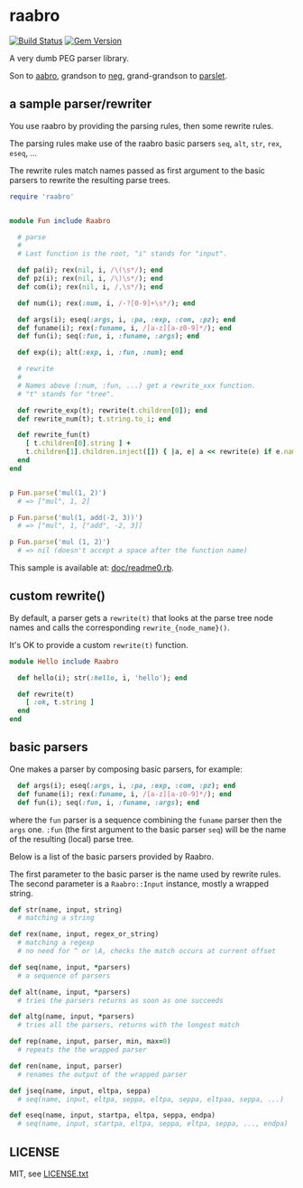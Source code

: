 
# raabro

[![Build Status](https://secure.travis-ci.org/jmettraux/raabro.png)](http://travis-ci.org/jmettraux/raabro)
[![Gem Version](https://badge.fury.io/rb/raabro.png)](http://badge.fury.io/rb/raabro)

A very dumb PEG parser library.

Son to [aabro](https://github.com/flon-io/aabro), grandson to [neg](https://github.com/jmettraux/neg), grand-grandson to [parslet](https://github.com/kschiess/parslet).


## a sample parser/rewriter

You use raabro by providing the parsing rules, then some rewrite rules.

The parsing rules make use of the raabro basic parsers `seq`, `alt`, `str`, `rex`, `eseq`, ...

The rewrite rules match names passed as first argument to the basic parsers to rewrite the resulting parse trees.

```ruby
require 'raabro'


module Fun include Raabro

  # parse
  #
  # Last function is the root, "i" stands for "input".

  def pa(i); rex(nil, i, /\(\s*/); end
  def pz(i); rex(nil, i, /\)\s*/); end
  def com(i); rex(nil, i, /,\s*/); end

  def num(i); rex(:num, i, /-?[0-9]+\s*/); end

  def args(i); eseq(:args, i, :pa, :exp, :com, :pz); end
  def funame(i); rex(:funame, i, /[a-z][a-z0-9]*/); end
  def fun(i); seq(:fun, i, :funame, :args); end

  def exp(i); alt(:exp, i, :fun, :num); end

  # rewrite
  #
  # Names above (:num, :fun, ...) get a rewrite_xxx function.
  # "t" stands for "tree".

  def rewrite_exp(t); rewrite(t.children[0]); end
  def rewrite_num(t); t.string.to_i; end

  def rewrite_fun(t)
    [ t.children[0].string ] +
    t.children[1].children.inject([]) { |a, e| a << rewrite(e) if e.name; a }
  end
end


p Fun.parse('mul(1, 2)')
  # => ["mul", 1, 2]

p Fun.parse('mul(1, add(-2, 3))')
  # => ["mul", 1, ["add", -2, 3]]

p Fun.parse('mul (1, 2)')
  # => nil (doesn't accept a space after the function name)
```

This sample is available at: [doc/readme0.rb](doc/readme0.rb).

## custom rewrite()

By default, a parser gets a `rewrite(t)` that looks at the parse tree node names and calls the corresponding `rewrite_{node_name}()`.

It's OK to provide a custom `rewrite(t)` function.

```ruby
module Hello include Raabro

  def hello(i); str(:hello, i, 'hello'); end

  def rewrite(t)
    [ :ok, t.string ]
  end
end
```


## basic parsers

One makes a parser by composing basic parsers, for example:
```ruby
  def args(i); eseq(:args, i, :pa, :exp, :com, :pz); end
  def funame(i); rex(:funame, i, /[a-z][a-z0-9]*/); end
  def fun(i); seq(:fun, i, :funame, :args); end
```
where the `fun` parser is a sequence combining the `funame` parser then the `args` one. `:fun` (the first argument to the basic parser `seq`) will be the name of the resulting (local) parse tree.

Below is a list of the basic parsers provided by Raabro.

The first parameter to the basic parser is the name used by rewrite rules.
The second parameter is a `Raabro::Input` instance, mostly a wrapped string.

```ruby
def str(name, input, string)
  # matching a string

def rex(name, input, regex_or_string)
  # matching a regexp
  # no need for ^ or \A, checks the match occurs at current offset

def seq(name, input, *parsers)
  # a sequence of parsers

def alt(name, input, *parsers)
  # tries the parsers returns as soon as one succeeds

def altg(name, input, *parsers)
  # tries all the parsers, returns with the longest match

def rep(name, input, parser, min, max=0)
  # repeats the the wrapped parser

def ren(name, input, parser)
  # renames the output of the wrapped parser

def jseq(name, input, eltpa, seppa)
  # seq(name, input, eltpa, seppa, eltpa, seppa, eltpaa, seppa, ...)

def eseq(name, input, startpa, eltpa, seppa, endpa)
  # seq(name, input, startpa, eltpa, seppa, eltpa, seppa, ..., endpa)
```


## LICENSE

MIT, see [LICENSE.txt](LICENSE.txt)

